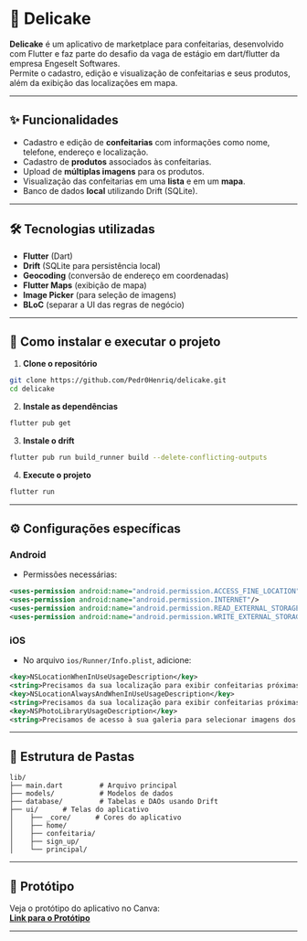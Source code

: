 # 📱 Delicake

**Delicake** é um aplicativo de marketplace para confeitarias, desenvolvido com Flutter e  faz parte do desafio da vaga de estágio em dart/flutter da empresa Engeselt Softwares.  
Permite o cadastro, edição e visualização de confeitarias e seus produtos, além da exibição das localizações em mapa.

---

## ✨ Funcionalidades

- Cadastro e edição de **confeitarias** com informações como nome, telefone, endereço e localização.
- Cadastro de **produtos** associados às confeitarias.
- Upload de **múltiplas imagens** para os produtos.
- Visualização das confeitarias em uma **lista** e em um **mapa**.
- Banco de dados **local** utilizando Drift (SQLite).

---

## 🛠 Tecnologias utilizadas

- **Flutter** (Dart)
- **Drift** (SQLite para persistência local)
- **Geocoding** (conversão de endereço em coordenadas)
- **Flutter Maps** (exibição de mapa)
- **Image Picker** (para seleção de imagens)
- **BLoC** (separar a UI das regras de negócio)

---

## 🚀 Como instalar e executar o projeto

1. **Clone o repositório**

```bash
git clone https://github.com/Pedr0Henriq/delicake.git
cd delicake
```

2. **Instale as dependências**

```bash
flutter pub get
```

3. **Instale o drift**

```bash
flutter pub run build_runner build --delete-conflicting-outputs
```

4. **Execute o projeto**

```bash
flutter run
```

---

## ⚙️ Configurações específicas

### Android

- Permissões necessárias:

```xml
<uses-permission android:name="android.permission.ACCESS_FINE_LOCATION"/>
<uses-permission android:name="android.permission.INTERNET"/>
<uses-permission android:name="android.permission.READ_EXTERNAL_STORAGE"/>
<uses-permission android:name="android.permission.WRITE_EXTERNAL_STORAGE"/>
```

### iOS

- No arquivo `ios/Runner/Info.plist`, adicione:

```xml
<key>NSLocationWhenInUseUsageDescription</key>
<string>Precisamos da sua localização para exibir confeitarias próximas no mapa.</string>
<key>NSLocationAlwaysAndWhenInUseUsageDescription</key>
<string>Precisamos da sua localização para exibir confeitarias próximas no mapa.</string>
<key>NSPhotoLibraryUsageDescription</key>
<string>Precisamos de acesso à sua galeria para selecionar imagens dos produtos.</string>
```

---

## 📂 Estrutura de Pastas

```
lib/
├── main.dart         # Arquivo principal
├── models/           # Modelos de dados
├── database/         # Tabelas e DAOs usando Drift
├── ui/      # Telas do aplicativo
│    ├── _core/      # Cores do aplicativo
│    ├── home/
│    ├── confeitaria/
│    ├── sign_up/    
│    └── principal/
```

---

## 🎨 Protótipo

Veja o protótipo do aplicativo no Canva:  
**[Link para o Protótipo](https://www.canva.com/design/DAGk28wBom0/L2u5WXwzHGjPT-oVfy92Kw/edit?utm_content=DAGk28wBom0&utm_campaign=designshare&utm_medium=link2&utm_source=sharebutton)**

---

